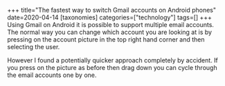 +++
title="The fastest way to switch Gmail accounts on Android phones"
date=2020-04-14
[taxonomies]
categories=["technology"]
tags=[]
+++
Using Gmail on Android it is possible to support multiple email accounts. The normal way you can change which account you are looking at is by pressing on the account picture in the top right hand corner and then selecting the user.
<!-- more -->

However I found a potentially quicker approach completely by accident. If you press on the picture as before then drag down you can cycle through the email accounts one by one.
